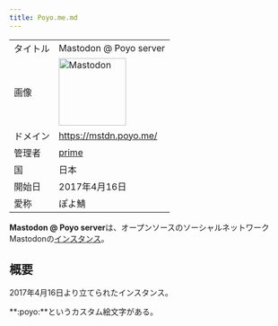 ```yaml
---
title: Poyo.me.md
---
```

<div>

|          |                                                                                                                                                                                                                                                                                                        |
|----------|--------------------------------------------------------------------------------------------------------------------------------------------------------------------------------------------------------------------------------------------------------------------------------------------------------|
| タイトル | Mastodon @ Poyo server                                                                                                                                                                                                                                                                                 |
| 画像     | [<img src="/images/thumb/0/00/Mastodon_logo.png/120px-Mastodon_logo.png" srcset="/images/thumb/0/00/Mastodon_logo.png/180px-Mastodon_logo.png 1.5x, /images/0/00/Mastodon_logo.png 2x" width="120" height="120" alt="Mastodon" />](/%E3%83%95%E3%82%A1%E3%82%A4%E3%83%AB:Mastodon_logo.png "Mastodon") |
| ドメイン | <a href="https://mstdn.poyo.me/" rel="nofollow">https://mstdn.poyo.me/</a>                                                                                                                                                                                                                             |
| 管理者   | <a href="https://mstdn.poyo.me/@prime" rel="nofollow">prime</a>                                                                                                                                                                                                                                        |
| 国       | 日本                                                                                                                                                                                                                                                                                                   |
| 開始日   | 2017年4月16日                                                                                                                                                                                                                                                                                          |
| 愛称     | ぽよ鯖                                                                                                                                                                                                                                                                                                 |

**Mastodon @ Poyo server**は、オープンソースのソーシャルネットワークMastodonの[インスタンス](/%E3%82%A4%E3%83%B3%E3%82%B9%E3%82%BF%E3%83%B3%E3%82%B9 "インスタンス")。

## 概要

2017年4月16日より立てられたインスタンス。

**:poyo:**というカスタム絵文字がある。

</div>
